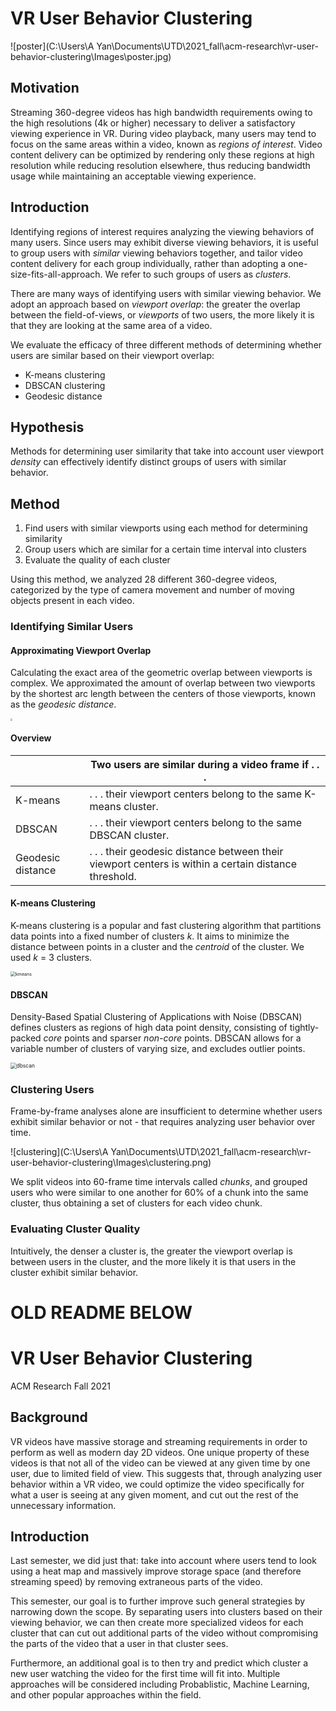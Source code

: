 # VR User Behavior Clustering

![poster](C:\Users\A Yan\Documents\UTD\2021_fall\acm-research\vr-user-behavior-clustering\Images\poster.jpg)

## Motivation

Streaming 360-degree videos has high bandwidth requirements owing to the high resolutions (4k or higher) necessary to deliver a satisfactory viewing experience in VR. During video playback, many users may tend to focus on the same areas within a video, known as *regions of interest*. Video content delivery can be optimized by rendering only these regions at high resolution while reducing resolution elsewhere, thus reducing bandwidth usage while maintaining an acceptable viewing experience.

## **Introduction**

Identifying regions of interest requires analyzing the viewing behaviors of many users. Since users may exhibit diverse viewing behaviors, it is useful to group users with *similar* viewing behaviors together, and tailor video content delivery for each group individually, rather than adopting a one-size-fits-all-approach. We refer to such groups of users as *clusters*.

There are many ways of identifying users with similar viewing behavior. We adopt an approach based on *viewport overlap*: the greater the overlap between the field-of-views, or *viewports* of two users, the more likely it is that they are looking at the same area of a video.

We evaluate the efficacy of three different methods of determining whether users are similar based on their viewport overlap:

- K-means clustering
- DBSCAN clustering
- Geodesic distance

## Hypothesis

Methods for determining user similarity that take into account user viewport *density* can effectively identify distinct groups of users with similar behavior.

## Method

1. Find users with similar viewports using each method for determining similarity
2. Group users which are similar for a certain time interval into clusters
3. Evaluate the quality of each cluster

Using this method, we analyzed 28 different 360-degree videos, categorized by the type of camera movement and number of moving objects present in each video.

### Identifying Similar Users

#### Approximating Viewport Overlap

Calculating the exact area of the geometric overlap between viewports is complex. We approximated the amount of overlap between two viewports by the shortest arc length between the centers of those viewports, known as the *geodesic distance*.

<img src="https://upload.wikimedia.org/wikipedia/commons/thumb/c/cb/Illustration_of_great-circle_distance.svg/1200px-Illustration_of_great-circle_distance.svg.png" style="zoom:20%;" />

#### Overview

|                   | Two users are similar during a video frame if . . .          |
| ----------------- | ------------------------------------------------------------ |
| K-means           | . . . their viewport centers belong to the same K-means cluster. |
| DBSCAN            | . . . their viewport centers belong to the same DBSCAN cluster. |
| Geodesic distance | . . . their geodesic distance between their viewport centers is within a certain distance threshold. |

#### K-means Clustering

K-means clustering is a popular and fast clustering algorithm that partitions data points into a fixed number of clusters *k*. It aims to minimize the distance between points in a cluster and the *centroid* of the cluster. We used *k* = 3 clusters.

<img src="C:\Users\A Yan\Documents\UTD\2021_fall\acm-research\vr-user-behavior-clustering\Images\kmeans.png" alt="kmeans" style="zoom:50%;" />

#### DBSCAN

Density-Based Spatial Clustering of Applications with Noise (DBSCAN) defines clusters as regions of high data point density, consisting of tightly-packed *core* points and sparser *non-core* points. DBSCAN allows for a variable number of clusters of varying size, and excludes outlier points.

<img src="C:\Users\A Yan\Documents\UTD\2021_fall\acm-research\vr-user-behavior-clustering\Images\dbscan.png" alt="dbscan" style="zoom:60%;" />

### Clustering Users

Frame-by-frame analyses alone are insufficient to determine whether users exhibit similar behavior or not - that requires analyzing user behavior over time.

![clustering](C:\Users\A Yan\Documents\UTD\2021_fall\acm-research\vr-user-behavior-clustering\Images\clustering.png)

We split videos into 60-frame time intervals called *chunks*, and grouped users who were similar to one another for 60% of a chunk into the same cluster, thus obtaining a set of clusters for each video chunk.

### Evaluating Cluster Quality

Intuitively, the denser a cluster is, the greater the viewport overlap is between users in the cluster, and the more likely it is that users in the cluster exhibit similar behavior.



# OLD README BELOW

# VR User Behavior Clustering

ACM Research Fall 2021

## Background

VR videos have massive storage and streaming requirements in order to perform as well as modern day 2D videos. One unique property of these videos is that not all of the video can be viewed at any given time by one user, due to limited field of view. This suggests that, through analyzing user behavior within a VR video, we could optimize the video specifically for what a user is seeing at any given moment, and cut out the rest of the unnecessary information.

## Introduction

Last semester, we did just that: take into account where users tend to look using a heat map and massively improve storage space (and therefore streaming speed) by removing extraneous parts of the video.

This semester, our goal is to further improve such general strategies by narrowing down the scope. By separating users into clusters based on their viewing behavior, we can then create more specialized videos for each cluster that can cut out additional parts of the video without compromising the parts of the video that a user in that cluster sees.

Furthermore, an additional goal is to then try and predict which cluster a new user watching the video for the first time will fit into. Multiple approaches will be considered including Probablistic, Machine Learning, and other popular approaches within the field.
